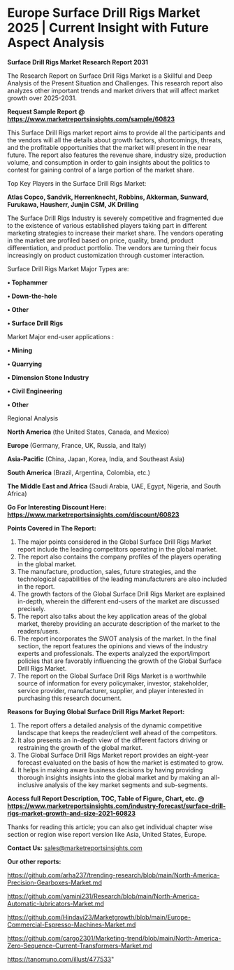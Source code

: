 # Europe Surface Drill Rigs Market 2025 | Current Insight with Future Aspect Analysis

<strong>Surface Drill Rigs Market Research Report 2031</strong>

The Research Report on Surface Drill Rigs Market is a Skillful and Deep Analysis of the Present Situation and Challenges. This research report also analyzes other important trends and market drivers that will affect market growth over 2025-2031.

<strong>Request Sample Report @ <a href=https://www.marketreportsinsights.com/sample/60823>https://www.marketreportsinsights.com/sample/60823</a></strong>

This Surface Drill Rigs market report aims to provide all the participants and the vendors will all the details about growth factors, shortcomings, threats, and the profitable opportunities that the market will present in the near future. The report also features the revenue share, industry size, production volume, and consumption in order to gain insights about the politics to contest for gaining control of a large portion of the market share.

Top Key Players in the Surface Drill Rigs Market:

<strong>Atlas Copco, Sandvik, Herrenknecht, Robbins, Akkerman, Sunward, Furukawa, Hausherr, Junjin CSM, JK Drilling</strong>

The Surface Drill Rigs Industry is severely competitive and fragmented due to the existence of various established players taking part in different marketing strategies to increase their market share. The vendors operating in the market are profiled based on price, quality, brand, product differentiation, and product portfolio. The vendors are turning their focus increasingly on product customization through customer interaction.

Surface Drill Rigs Market Major Types are:

<strong>• Tophammer

• Down-the-hole

• Other

• Surface Drill Rigs</strong>

Market Major end-user applications :

<strong>• Mining

• Quarrying

• Dimension Stone Industry

• Civil Engineering

• Other</strong>

Regional Analysis

</u><strong><b>North America</b></strong> (the United States, Canada, and Mexico)

<strong><b>Europe </b></strong>(Germany, France, UK, Russia, and Italy)

<strong><b>Asia-Pacific</b></strong> (China, Japan, Korea, India, and Southeast Asia)

<strong><b>South America</b></strong> (Brazil, Argentina, Colombia, etc.)

<strong><b>The Middle East and Africa</b></strong> (Saudi Arabia, UAE, Egypt, Nigeria, and South Africa)

<strong>Go For Interesting Discount Here: <a href=https://www.marketreportsinsights.com/discount/60823>https://www.marketreportsinsights.com/discount/60823</a></strong>

<strong>Points Covered in The Report:</strong>
<ol>
  <li>The major points considered in the Global Surface Drill Rigs Market report include the leading competitors operating in the global market.</li>
  <li>The report also contains the company profiles of the players operating in the global market.</li>
  <li>The manufacture, production, sales, future strategies, and the technological capabilities of the leading manufacturers are also included in the report.</li>
  <li>The growth factors of the Global Surface Drill Rigs Market are explained in-depth, wherein the different end-users of the market are discussed precisely.</li>
  <li>The report also talks about the key application areas of the global market, thereby providing an accurate description of the market to the readers/users.</li>
  <li>The report incorporates the SWOT analysis of the market. In the final section, the report features the opinions and views of the industry experts and professionals. The experts analyzed the export/import policies that are favorably influencing the growth of the Global Surface Drill Rigs Market.</li>
  <li>The report on the Global Surface Drill Rigs Market is a worthwhile source of information for every policymaker, investor, stakeholder, service provider, manufacturer, supplier, and player interested in purchasing this research document.</li>
</ol>
<strong>Reasons for Buying Global Surface Drill Rigs Market Report:</strong>

<ol>
  <li>The report offers a detailed analysis of the dynamic competitive landscape that keeps the reader/client well ahead of the competitors.</li>
  <li>It also presents an in-depth view of the different factors driving or restraining the growth of the global market.</li>
  <li>The Global Surface Drill Rigs Market report provides an eight-year forecast evaluated on the basis of how the market is estimated to grow.</li>
  <li>It helps in making aware business decisions by having providing thorough insights insights into the global market and by making an all-inclusive analysis of the key market segments and sub-segments.</li>
</ol>
<strong>Access full Report Description, TOC, Table of Figure, Chart, etc. @ <a href=https://www.marketreportsinsights.com/industry-forecast/surface-drill-rigs-market-growth-and-size-2021-60823>https://www.marketreportsinsights.com/industry-forecast/surface-drill-rigs-market-growth-and-size-2021-60823</a></strong>


Thanks for reading this article; you can also get individual chapter wise section or region wise report version like Asia, United States, Europe.

<strong>Contact Us:</strong>
sales@marketreportsinsights.com

<strong>Our other reports:</strong>

<a href=https://github.com/arha237/trending-research/blob/main/North-America-Precision-Gearboxes-Market.md>https://github.com/arha237/trending-research/blob/main/North-America-Precision-Gearboxes-Market.md</a>

<a href=https://github.com/yamini231/Research/blob/main/North-America-Automatic-lubricators-Market.md>https://github.com/yamini231/Research/blob/main/North-America-Automatic-lubricators-Market.md</a>

<a href=https://github.com/Hindavi23/Marketgrowth/blob/main/Europe-Commercial-Espresso-Machines-Market.md>https://github.com/Hindavi23/Marketgrowth/blob/main/Europe-Commercial-Espresso-Machines-Market.md</a>

<a href=https://github.com/cargo2301/Marketing-trend/blob/main/North-America-Zero-Sequence-Current-Transformers-Market.md>https://github.com/cargo2301/Marketing-trend/blob/main/North-America-Zero-Sequence-Current-Transformers-Market.md</a>

<a href=https://tanomuno.com/illust/477533>https://tanomuno.com/illust/477533</a>"
